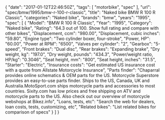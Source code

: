 {
    "date": "2017-01-12T22:46:50Z",
    "tags": [
        "motorbike",
        "spec"
    ],
    "url": "spec\/bmw\/1995\/bmw-r-100-r-classic",
    "title": "Naked bike BMW R 100 R Classic",
    "categories": "Naked bike",
    "brands": "bmw",
    "years": "1995",
    "spec": [
        {
            "Model": "BMW R 100 R Classic",
            "Year": "1995",
            "Category": "Naked bike",
            "Rating": "64.3 out of 100. Show full rating and compare with other bikes",
            "Displacement, ccm": "980.00",
            "Displacement, cubic inches": "59.80",
            "Engine type": "Two cylinder boxer, four-stroke",
            "Power, HP": "60.00",
            "Power at RPM": "6500",
            "Valves per cylinder": "2",
            "Gearbox": "5-speed",
            "Front brakes": "Dual disc",
            "Rear brakes": "Expanding brake",
            "Dry weight, kg": "197.0",
            "Dry weight, pounds": "434.3",
            "Power\/weight ratio, HP\/kg": "0.3046",
            "Seat height, mm": "800",
            "Seat height, inches": "31.5",
            "Starter": "Electric",
            "Insurance costs": "Get estimated US insurance cost with a quote from Allstate Motorcycle Insurance",
            "Parts finder": "Chaparral provides online schematics & OEM parts for the US.   Motorcycle Superstore provides an easy-to-use parts finder. Ships to the US, Canada, UK and Australia.MotoSport.com ships motorcycle parts and accessories to most countries.    Sixity.com has low prices and free shipping on ATV and motorcycle parts to the US. Also check out our overview of motorcycle webshops at Bikez.info",
            "Loans, tests, etc": "Search the web for dealers, loan costs, tests, customizing, etc",
            "Related bikes": "List related bikes for comparison of specs"
        }
    ]
}